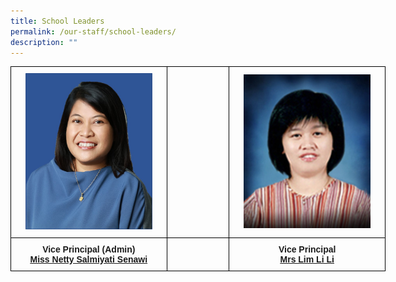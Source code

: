 ```yaml
---
title: School Leaders
permalink: /our-staff/school-leaders/
description: ""
---
```

<style type="text/css">
.tg  {border-collapse:collapse;border-spacing:0;margin:0px auto;}
.tg td{border-color:black;border-style:solid;border-width:1px;font-family:Arial, sans-serif;font-size:14px;
  overflow:hidden;padding:10px 5px;word-break:normal;}
.tg th{border-color:black;border-style:solid;border-width:1px;font-family:Arial, sans-serif;font-size:14px;
  font-weight:normal;overflow:hidden;padding:10px 5px;word-break:normal;}
.tg .tg-wa1i{font-weight:bold;text-align:center;vertical-align:middle}
.tg .tg-0lax{text-align:left;vertical-align:top}
</style>
<table class="tg" style="undefined;table-layout: fixed; width: 600px">
<colgroup>
<col style="width: 250px">
<col style="width: 100px">
<col style="width: 250px">
</colgroup>
<tbody>
  <tr>
    <td class="tg-wa1i"><img src="/images/vpa.jpeg" 
     style="width:85%">
</td>
    <td class="tg-0lax"></td>
    <td class="tg-wa1i"><img src="/images/vp.jpeg" 
     style="width:85%">
</td>
  </tr>
  <tr>
    <td class="tg-wa1i">Vice Principal (Admin)<br><a href="mailto:netty_salmiyati_senawi@schools.gov.sg" target="_blank" rel="noopener noreferrer"><span style="text-decoration:underline">Miss Netty Salmiyati Senawi</span></a></td>
    <td class="tg-0lax"></td>
    <td class="tg-wa1i">Vice Principal<br><a href="mailto:lee_li_li_b@moe.edu.sg" target="_blank" rel="noopener noreferrer"><span style="text-decoration:underline">Mrs Lim Li Li</span></a></td>
  </tr>
</tbody>
</table>
